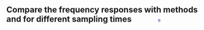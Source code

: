 ##  Compare the frequency responses with methods and for different sampling times  &nbsp; &nbsp; &nbsp; &nbsp; &nbsp; &nbsp; <img src="images/iitkgp.png" width="3%" />
